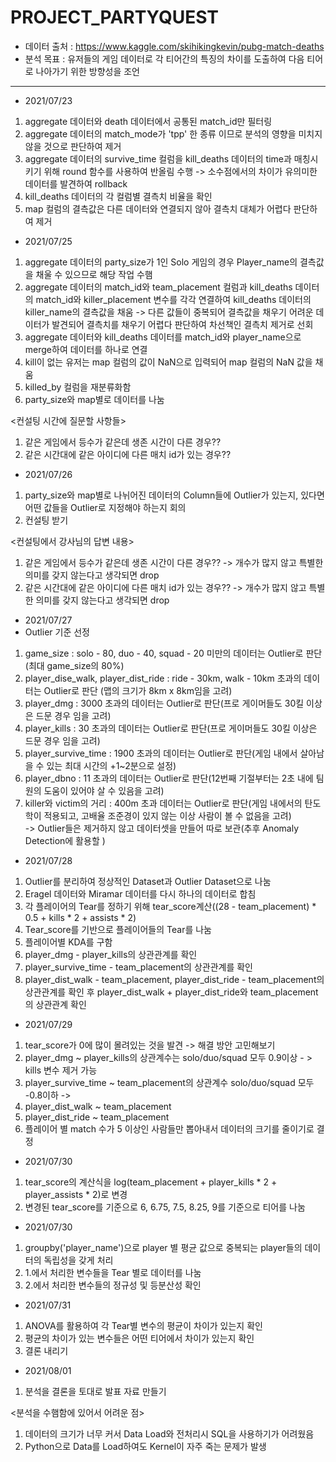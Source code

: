 # PROJECT_PARTYQUEST
- 데이터 출처 : https://www.kaggle.com/skihikingkevin/pubg-match-deaths
- 분석 목표 : 유저들의 게임 데이터로 각 티어간의 특징의 차이를 도출하여 다음 티어로 나아가기 위한 방향성을 조언
---
- 2021/07/23
1. aggregate 데이터와 death 데이터에서 공통된 match_id만 필터링
2. aggregate 데이터의 match_mode가 'tpp' 한 종류 이므로 분석의 영향을 미치지 않을 것으로 판단하여 제거
3. aggregate 데이터의 survive_time 컬럼을 kill_deaths 데이터의 time과 매칭시키기 위해 round 함수를 사용하여 반올림 수행 -> 소수점에서의 차이가 유의미한 데이터를 발견하여 rollback
4. kill_deaths 데이터의 각 컬럼별 결측치 비율을 확인 
5. map 컬럼의 결측값은 다른 데이터와 연결되지 않아 결측치 대체가 어렵다 판단하여 제거

- 2021/07/25
1. aggregate 데이터의 party_size가 1인 Solo 게임의 경우 Player_name의 결측값을 채울 수 있으므로 해당 작업 수햄
2. aggregate 데이터의 match_id와 team_placement 컬럼과 kill_deaths 데이터의 match_id와 killer_placement 변수를 각각 연결하여 kill_deaths 데이터의 killer_name의 결측값을 채움
-> 다른 값들이 중복되어 결측값을 채우기 어려운 데이터가 발견되어 결측치를 채우기 어렵다 판단하여 차선책인 결측치 제거로 선회
3. aggregate 데이터와 kill_deaths 데이터를 match_id와 player_name으로 merge하여 데이터를 하나로 연결
4. kill이 없는 유저는 map 컬럼의 값이 NaN으로 입력되어 map 컬럼의 NaN 값을 채움
5. killed_by 컬럼을 재분류화함
6. party_size와 map별로 데이터를 나눔

<컨설팅 시간에 질문할 사항들>
1. 같은 게임에서 등수가 같은데 생존 시간이 다른 경우??
2. 같은 시간대에 같은 아이디에 다른 매치 id가 있는 경우??   

- 2021/07/26
1. party_size와 map별로 나뉘어진 데이터의 Column들에 Outlier가 있는지, 있다면 어떤 값들을 Outlier로 지정해야 하는지 회의
2. 컨설팅 받기   

<컨설팅에서 강사님의 답변 내용>
1. 같은 게임에서 등수가 같은데 생존 시간이 다른 경우?? -> 개수가 많지 않고 특별한 의미를 갖지 않는다고 생각되면 drop
2. 같은 시간대에 같은 아이디에 다른 매치 id가 있는 경우?? -> 개수가 많지 않고 특별한 의미를 갖지 않는다고 생각되면 drop

- 2021/07/27
- Outlier 기준 선정
1. game_size : solo - 80, duo - 40, squad - 20 미만의 데이터는 Outlier로 판단(최대 game_size의 80%)
2. player_dise_walk, player_dist_ride : ride - 30km, walk - 10km 초과의 데이터는 Outlier로 판단 (맵의 크기가 8km x 8km임을 고려)
3. player_dmg : 3000 초과의 데이터는 Outlier로 판단(프로 게이머들도 30킬 이상은 드문 경우 임을 고려)
4. player_kills : 30 초과의 데이터는 Outlier로 판단(프로 게이머들도 30킬 이상은 드문 경우 임을 고려)
5. player_survive_time : 1900 초과의 데이터는 Outlier로 판단(게임 내에서 살아남을 수 있는 최대 시간의 +1~2분으로 설정)
6. player_dbno : 11 초과의 데이터는 Outlier로 판단(12번째 기절부터는 2초 내에 팀원의 도움이 있어야 살 수 있음을 고려)
7. killer와 victim의 거리 : 400m 초과 데이터는 Outlier로 판단(게임 내에서의 탄도학이 적용되고, 고배율 조준경이 있지 않는 이상 사람이 볼 수 없음을 고려)   
-> Outlier들은 제거하지 않고 데이터셋을 만들어 따로 보관(추후 Anomaly Detection에 활용할 )

- 2021/07/28
1. Outlier를 분리하여 정상적인 Dataset과 Outlier Dataset으로 나눔
2. Eragel 데이터와 Miramar 데이터를 다시 하나의 데이터로 합침
3. 각 플레이어의 Tear를 정하기 위해 tear_score계산((28 - team_placement) * 0.5 + kills * 2 + assists * 2)
4. Tear_score를 기반으로 플레이어들의 Tear를 나눔
5. 플레이어별 KDA를 구함
6. player_dmg - player_kills의 상관관계를 확인
7. player_survive_time - team_placement의 상관관계를 확인
8. player_dist_walk - team_placement, player_dist_ride - team_placement의 상관관계를 확인 후 player_dist_walk + player_dist_ride와 team_placement의 상관관계 확인

- 2021/07/29
1. tear_score가 0에 많이 몰려있는 것을 발견 -> 해결 방안 고민해보기
2. player_dmg ~ player_kills의 상관계수는 solo/duo/squad 모두 0.9이상 - > kills 변수 제거 가능
3. player_survive_time ~ team_placement의 상관계수 solo/duo/squad 모두 -0.8이하 -> 
4. player_dist_walk ~ team_placement
5. player_dist_ride ~ team_placement
6. 플레이어 별 match 수가 5 이상인 사람들만 뽑아내서 데이터의 크기를 줄이기로 결정

- 2021/07/30
1. tear_score의 계산식을 log(team_placement + player_kills * 2 + player_assists * 2)로 변경
2. 변경된 tear_score를 기준으로 6, 6.75, 7.5, 8.25, 9를 기준으로 티어를 나눔

- 2021/07/30
1. groupby('player_name')으로 player 별 평균 값으로 중복되는 player들의 데이터의 독립성을 갖게 처리
2. 1.에서 처리한 변수들을 Tear 별로 데이터를 나눔
3. 2.에서 처리한 변수들의 정규성 및 등분산성 확인

- 2021/07/31
1. ANOVA를 활용하여 각 Tear별 변수의 평균이 차이가 있는지 확인
2. 평균의 차이가 있는 변수들은 어떤 티어에서 차이가 있는지 확인
3. 결론 내리기

- 2021/08/01
1. 분석을 결론을 토대로 발표 자료 만들기

<분석을 수햄함에 있어서 어려운 점>
1. 데이터의 크기가 너무 커서 Data Load와 전처리시 SQL을 사용하기가 어려웠음
2. Python으로 Data를 Load하여도 Kernel이 자주 죽는 문제가 발생
